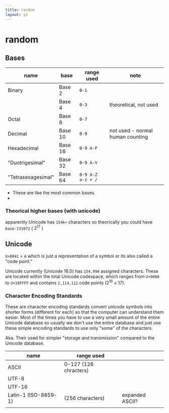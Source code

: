```yaml
---
title: random
layout: yo
---
```

# random

## Bases


| name               | base    | range used        | note                             |
| ------------------ | ------- | ----------------- | -------------------------------- |
| Binary             | Base 2  | `0-1`             |                                  |
|                    | Base 4  | `0-3`             | theoretical, not used            |
| Octal              | Base 8  | `0-7`             |                                  |
| Decimal            | Base 10 | `0-9`             | not used - normal human counting |
| Hexadecimal        | Base 16 | `0-9 A-F`         |                                  |
| "Duotrigesimal"    | Base 32 | `0-9 A-V`         |                                  |
| "Tetrasexagesimal" | Base 64 | `0-9 A-Z a-z + /` |                                  |

- These are like the most common bases.
- 


### Theorical higher bases (with unicode)

apparently Unicode has `154k+` characters so theorically you could have `base-131072` ( $2^{17}$ ) 


## Unicode

`U+0041` = `A` which is just a representation of a symbol or its also called a "code point." 


Unicode currently (Unicode 16.0) has `154,998` assigned characters. These are located within the total Unicode codespace, which ranges from `U+0000` to `U+10FFFF` and contains `1,114,112` code points ($2^{16} \times 17$). 

### Character Encoding Standards

These are character encoding standards convert unicode symbols into shorter forms (different for each) so that the computer can understand them easier. Most of the times you have to use a very small amount of the entire Unicode database so usually we don't use the entire database and just use these simple encoding standards to use only "some" of the characters. 

Aka. Their used for simpler "storage and transmission" compared to the Unicode database.

| name                 | range used            |                 |
| -------------------- | --------------------- | --------------- |
| ASCII                | 0-127 (128 chracters) |                 |
| UTF-8                |                       |                 |
| UTF-16               |                       |                 |
| Latin-1 (ISO-8859-1) | (256 characters)      | expanded ASCII? |
|                      |                       |                 |


